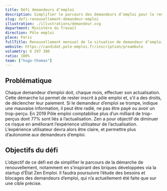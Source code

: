 ```yaml
---
title: Défi demandeurs d’emploi
description: Simplifier le parcours des demandeurs d’emploi pour le renouvellement mensuel de leur situation
slug: defi-renouvellement-demandeur-emploi
illustration: ./illustrations/demandeur.svg
department: Ministère du Travail
direction: Pôle emploi
place: Paris
fullTitle: Renouvellement mensuel de la situation de demandeur d’emploi (pôle emploi)
website: https://candidat.pole-emploi.fr/inscription/preambule
volumetry: 6 297 380
ratio: 100%
team: ["hugo-thomas"]
---
```


<h2 class="problem">Problématique</h2>

Chaque demandeur d’emploi doit, chaque mois, effectuer son actualisation. Cette démarche lui permet de rester inscrit à pôle emploi et, s’il a des droits, de déclencher leur paiement.
Si le demandeur d’emploi se trompe, indique une mauvaise information, il peut être radié, ne pas être payé ou avoir un trop-perçu.
En 2019 Pôle emploi comptabilise plus d’un milliard de trop-perçus dont 77% sont liés à l’actualisation.
Zen a pour objectif de diminuer ce risque en améliorant l’expérience utilisateur de l’actualisation. L’expérience utilisateur devra alors être claire, et permettre plus d’autonomie aux demandeurs d’emploi.

<h2 class="goal">Objectifs du défi</h2>

L’objectif de ce défi est de simplifier le parcours de la démarche de renouvellement, notamment en s’inspirant des briques développées via la startup d’État Zen Emploi. Il faudra poursuivre l’étude des besoins et blocages des demandeurs d’emploi, qui n’a actuellement été faite que sur une cible précise.


<!-- ## À propos de la démarche
- **Réalisable en ligne :** Oui
- **Public concerné :** Particuliers
- **Volumétrie annuelle :** 6 297 380 (100% de recours à la voie dématérialisée)
- **Lien :** https://candidat.pole-emploi.fr/inscription/preambule -->

<!-- ## Poste à pourvoir

### Une ou un designer produit
- Expertise en conception d’interfaces responsives, création de prototypes et designs pixel-perfect
- Expertise à évaluer la facilité d’utilisation de parcours existants et proposer des recommandations réfléchies
- Expertise en recherche utilisateur et tests d’utilisabilité
- Bonne connaissance des technologies numériques
- Connaissances en accessibilité numérique
- Esthétique visuelle forte, propre et élégante
- Forte capacité à résoudre les problèmes
- Capacité à communiquer efficacement
- Curiosité, rigueur et sens de l’humour -->
